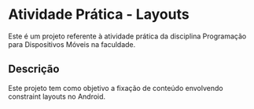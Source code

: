 # Atividade Prática - Layouts

Este é um projeto referente à atividade prática da disciplina Programação para Dispositivos Móveis na faculdade.

## Descrição

Este projeto tem como objetivo a fixação de conteúdo envolvendo constraint layouts no Android.



